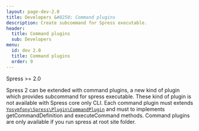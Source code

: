 ```yaml
---
layout: page-dev-2.0
title: Developers &#8250; Command plugins
description: Create subcommand for Spress executable.
header: 
  title: Command plugins
  sub: Developers
menu:
  id: dev 2.0
  title: Command plugins
  order: 9
---
```

<span class="label label-success">Spress >= 2.0</span>

Spress 2 can be extended with command plugins, a new kind of plugin which provides
subcommand for spress executable. These kind of plugin is not available with
Spress core only CLI. Each command plugin must extends
[`Yosymfony\Spress\Plugin\CommandPlugin`](https://github.com/spress/Spress/blob/master/src/Plugin/CommandPlugin.php)
and must to implements getCommandDefinition and executeCommand methods.
Command plugins are only available if you run spress at root site folder.
